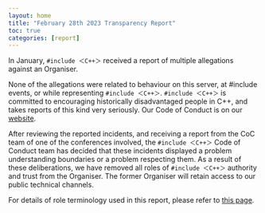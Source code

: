 ```yaml
---
layout: home
title: "February 28th 2023 Transparency Report"
toc: true
categories: [report]
---
```


In January, `#include ＜C++＞` received a report of multiple allegations against an Organiser.

None of the allegations were related to behaviour on this server, at #include events, or while
representing `#include ＜C++＞`. `#include ＜C++＞` is committed to encouraging historically
disadvantaged people in C++, and takes reports of this kind very seriously. Our Code of Conduct is
on our [website][1].

After reviewing the reported incidents, and receiving a report from the CoC team of one of the
conferences involved, the `#include ＜C++＞` Code of Conduct team has decided that these incidents
displayed a problem understanding boundaries or a problem respecting them. As a result of these
deliberations, we have removed all roles of `#include ＜C++＞` authority and trust from the Organiser.
The former Organiser will retain access to our public technical channels.

For details of role terminology used in this report, please refer to [this page][2].

[1]: https://www.includecpp.org/code-of-conduct/
[2]: https://www.includecpp.org/discord/#permissions
